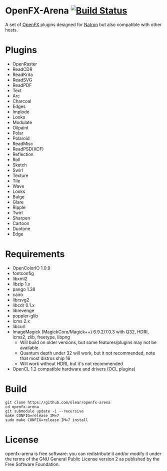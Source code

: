 OpenFX-Arena [![Build Status](https://travis-ci.org/olear/openfx-arena.svg)](https://travis-ci.org/olear/openfx-arena)
============

A set of [OpenFX](http://openfx.sf.net) plugins designed for [Natron](http://natron.fr) but also compatible with other hosts.

Plugins
=======

 * OpenRaster
 * ReadCDR
 * ReadKrita
 * ReadSVG
 * ReadPDF
 * Text
 * Arc
 * Charcoal
 * Edges
 * Implode
 * Looks
 * Modulate
 * Oilpaint
 * Polar
 * Polaroid
 * ReadMisc
 * ReadPSD(XCF)
 * Reflection
 * Roll
 * Sketch
 * Swirl
 * Texture
 * Tile
 * Wave
 * Looks
 * Bulge
 * Glare
 * Ripple
 * Twirl
 * Sharpen
 * Cartoon
 * Duotone
 * Edge

Requirements
============

 * OpenColorIO 1.0.9
 * fontconfig
 * libxml2
 * libzip 1.x
 * pango 1.38
 * cairo 
 * librsvg2
 * libcdr 0.1.x
 * librevenge
 * poppler-glib
 * lcms 2.x
 * libcurl
 * ImageMagick (MagickCore/Magick++) 6.9.2/7.0.3 with Q32, HDRI, lcms2, zlib, freetype, libpng
   * Will build on older versions, but some features/plugins may not be available
   * Quantum depth under 32 will work, but it not recommended, note that most distros ship 16
   * Will work without HDRI, but it's not recommended
 * OpenCL 1.2 compatible hardware and drivers (OCL plugins)


Build
=====

```
git clone https://github.com/olear/openfx-arena
cd openfx-arena
git submodule update -i --recursive
make CONFIG=release IM=7
sudo make CONFIG=release IM=7 install
```

License
=======

openfx-arena is free software: you can redistribute it and/or modify it under the terms of the GNU General Public License version 2 as published by the Free Software Foundation.
